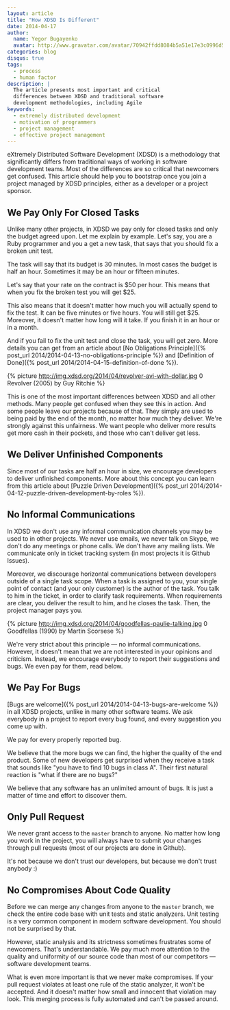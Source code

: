 ```yaml
---
layout: article
title: "How XDSD Is Different"
date: 2014-04-17
author:
  name: Yegor Bugayenko
  avatar: http://www.gravatar.com/avatar/70942ffdd8084b5a51e17e3c0996d53c?s=300
categories: blog
disqus: true
tags:
  - process
  - human factor
description: |
  The article presents most important and critical
  differences between XDSD and traditional software
  development methodologies, including Agile
keywords:
  - extremely distributed development
  - motivation of programmers
  - project management
  - effective project management
---
```


eXtremely Distributed Software Development (XDSD) is a methodology
that significantly differs from traditional ways of working
in software development teams. Most of the differences
are so critical that newcomers get confused. This article
should help you to bootstrap once you join a project managed
by XDSD principles, either as a developer or a project sponsor.

## We Pay Only For Closed Tasks

Unlike many other projects, in XDSD we pay only for closed tasks
and only the budget agreed upon. Let me explain by example. Let's say,
you are a Ruby programmer and you a get a new task, that says
that you should fix a broken unit test.

The task will say that its budget is 30 minutes. In most cases the
budget is half an hour. Sometimes it may be an hour or fifteen minutes.

Let's say that your rate on the contract is $50 per hour. This means
that when you fix the broken test you will get $25.

This also means that it doesn't matter how much you will actually
spend to fix the test. It can be five minutes or five hours. You will
still get $25. Moreover, it doesn't matter how long will it take. If you
finish it in an hour or in a month.

And if you fail to fix the unit test and close the task, you will get zero.
More details you can get from an article about
[No Obligations Principle]({% post_url 2014/2014-04-13-no-obligations-principle %})
and
[Definition of Done]({% post_url 2014/2014-04-15-definition-of-done %}).

{% picture http://img.xdsd.org/2014/04/revolver-avi-with-dollar.jpg 0 Revolver (2005) by Guy Ritchie %}

This is one of the most important differences between XDSD and
all other methods. Many people get confused when they see this
in action. And some people leave our projects because of that. They
simply are used to being paid by the end of the month, no matter how much
they deliver. We're strongly against this unfairness. We want
people who deliver more results get more cash in their pockets, and
those who can't deliver get less.

## We Deliver Unfinished Components

Since most of our tasks are half an hour in size, we encourage
developers to deliver unfinished components. More about this
concept you can learn from this article about
[Puzzle Driven Development]({% post_url 2014/2014-04-12-puzzle-driven-development-by-roles %}).

## No Informal Communications

In XDSD we don't use any informal communication channels you may
be used to in other projects. We never use emails, we never talk
on Skype, we don't do any meetings or phone calls. We don't have
any mailing lists. We communicate only in ticket tracking system (in most
projects it is Github Issues).

Moreover, we discourage horizontal communications between developers
outside of a single task scope. When a task is assigned to you, your
single point of contact (and your only customer) is the author
of the task. You talk to him in the ticket,
in order to clarify task requirements.
When requirements are clear, you deliver the result to him, and
he closes the task. Then, the project manager pays you.

{% picture http://img.xdsd.org/2014/04/goodfellas-paulie-talking.jpg 0 Goodfellas (1990) by Martin Scorsese %}

We're very strict about this principle &mdash; no informal communications.
However, it doesn't mean that
we are not interested in your opinions and criticism. Instead,
we encourage everybody to report their suggestions and
bugs. We even pay for them, read below.

## We Pay For Bugs

[Bugs are welcome]({% post_url 2014/2014-04-13-bugs-are-welcome %})
in all XDSD projects, unlike in many other software teams. We ask
everybody in a project to report every bug found, and every
suggestion you come up with.

We pay for every properly reported bug.

We believe that the more bugs we can find, the higher the quality
of the end product. Some of new developers get surprised when
they receive a task that sounds like "you have to find 10 bugs in class A".
Their first natural reaction is "what if there are no bugs?"

We believe that any software has an unlimited amount of bugs. It is
just a matter of time and effort to discover them.

## Only Pull Request

We never grant access to the `master` branch to anyone. No matter
how long you work in the project, you will always have to
submit your changes through pull requests (most of our projects
are done in Github).

It's not because we don't trust our developers, but because
we don't trust anybody :)

## No Compromises About Code Quality

Before we can merge any changes from anyone to the `master`
branch, we check the entire code base with unit tests
and static analyzers. Unit testing is a very common component
in modern software development. You should not be surprised by that.

However, static analysis and its strictness sometimes frustrates
some of newcomers. That's understandable. We pay much more
attention to the quality and uniformity of our source code than most
of our competitors &mdash; software development teams.

What is even more important is that we never make compromises. If
your pull request violates at least one rule of the static analyzer,
it won't be accepted. And it doesn't matter how small and innocent
that violation may look. This merging process is fully automated
and can't be passed around.
